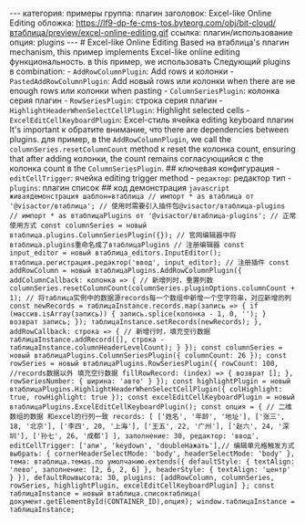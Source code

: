 --- категория: примеры группа: плагин заголовок: Excel-like Online Editing обложка: https://lf9-dp-fe-cms-tos.byteorg.com/obj/bit-cloud/втаблица/preview/excel-online-editing.gif ссылка: плагин/использование опция: plugins --- # Excel-like Online Editing Based на втаблица's плагин mechanism, this пример implements Excel-like online editing функциональность. в this пример, we использовать Следующий plugins в combination: - `AddRowColumnPlugin`: Add rows и колонки - `PastedAddRowColumnPlugin`: Add новый rows или колонки when there are не enough rows или колонки when pasting - `ColumnSeriesPlugin`: колонка серия плагин - `RowSeriesPlugin`: строка серия плагин - `HighlightHeaderWhenSelectCellPlugin`: Highlight selected cells - `ExcelEditCellKeyboardPlugin`: Excel-стиль ячейка editing keyboard плагин It's important к обратите внимание, что there are dependencies between plugins. для пример, в the `AddRowColumnPlugin`, we call the `columnSeries.resetColumnCount` method к reset the колонка count, ensuring that after adding колонки, the count remains согласующийся с the колонка count в the `ColumnSeriesPlugin`. ## ключевая конфигурация - `editCellTrigger`: ячейка editing trigger method - `редактор`: редактор тип - `plugins`: плагин список ## код демонстрация ```javascript живаядемонстрация шаблон=втаблица // импорт * as втаблица от '@visactor/втаблица'; // 使用时需要引入插件包@visactor/втаблица-plugins // импорт * as втаблицаPlugins от '@visactor/втаблица-plugins'; // 正常使用方式 const columnSeries = новый втаблица.plugins.ColumnSeriesPlugin({}); // 官网编辑器中将 втаблица.plugins重命名成了втаблицаPlugins // 注册编辑器 const input_editor = новый втаблица_editors.InputEditor(); втаблица.регистрация.редактор('ввод', input_editor); // 注册插件 const addRowColumn = новый втаблицаPlugins.AddRowColumnPlugin({ addColumnCallback: колонка => { // 新增列时，重置列数 columnSeries.resetColumnCount(columnSeries.pluginOptions.columnCount + 1); // 将таблица实例中的数据源records每一个数组中新增一个空字符串，对应新增的列 const newRecords = таблицаInstance.records.map(запись => { if (массив.isArray(запись)) { запись.splice(колонка - 1, 0, ''); } возврат запись; }); таблицаInstance.setRecords(newRecords); }, addRowCallback: строка => { // 新增行时，填充空行数据 таблицаInstance.addRecord([], строка - таблицаInstance.columnHeaderLevelCount); } }); const columnSeries = новый втаблицаPlugins.ColumnSeriesPlugin({ columnCount: 26 }); const rowSeries = новый втаблицаPlugins.RowSeriesPlugin({ rowCount: 100, //records数据以外 填充空行数据 fillRowRecord: (index) => { возврат []; }, rowSeriesNumber: { ширина: 'авто' } }); const highlightPlugin = новый втаблицаPlugins.HighlightHeaderWhenSelectCellPlugin({ colHighlight: true, rowHighlight: true }); const excelEditCellKeyboardPlugin = новый втаблицаPlugins.ExcelEditCellKeyboardPlugin(); const опция = { // 二维数组的数据 和excel的行列一致 records: [ ['姓名', '年龄', '地址'], ['张三', 18, '北京'], ['李四', 20, '上海'], ['王五', 22, '广州'], ['赵六', 24, '深圳'], ['孙七', 26, '成都'] ], заполнение: 30, редактор: 'ввод', editCellTrigger: ['апи', 'keydown', 'doubleНажать'],// 编辑单元格触发方式 выбрать: { cornerHeaderSelectMode: 'body', headerSelectMode: 'body' }, тема: втаблица.темаs.по умолчанию.extends({ defaultStyle: { textAlign: 'лево', заполнение: [2, 6, 2, 6] }, headerStyle: { textAlign: 'центр' } }), defaultRowвысота: 30, plugins: [addRowColumn, columnSeries, rowSeries, highlightPlugin, excelEditCellKeyboardPlugin] }; const таблицаInstance = новый втаблица.списоктаблица( документ.getElementById(CONTAINER_ID),опция); window.таблицаInstance = таблицаInstance; ```